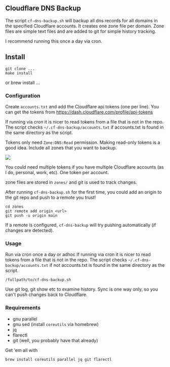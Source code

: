## Cloudflare DNS Backup

The script `cf-dns-backup.sh` will backup all dns records for all domains in the specified Cloudflare accounts. It creates one zone file per domain. Zone files are simple text files and are added to git for simple history tracking.

I recommend running this once a day via cron.

## Install

```
git clone ...
make install
```

or brew install ...

### Configuration

Create `accounts.txt` and add the Cloudflare api tokens (one per line). You can get the tokens from https://dash.cloudflare.com/profile/api-tokens

If running via cron it is nicer to read tokens from a file that is not in the repo. 
The script checks `~/.cf-dns-backup/accounts.txt` if accounts.txt is found in the same directory as the script.

Tokens only need `Zone:DNS:Read` permission. Making read-only tokens is a good idea. Include all zones that you want to backup. 

![](help/cf-create-token.png)

You could need multiple tokens if you have multiple Cloudflare accounts (as I do, personal, work, etc). One token per account.

zone files are stored in `zones/` and git is used to track changes. 

After running `cf-dns-backup.sh` for the first time, you could add an origin to the git repo and push to a remote you trust!

```shell
cd zones
git remote add origin <url>
git push -u origin main
```

If a remote is configured, `cf-dns-backup` will try pushing automatically (if changes are detected).

### Usage

Run via cron once a day or adhoc
If running via cron it is nicer to read tokens from a file that is not in the repo. 
The script checks `~/.cf-dns-backup/accounts.txt` if not accounts.txt is found in the same directory as the script.

```
/fullpath/to/cf-dns-backup.sh
```

Use git log, git show etc to examine history. Sync is one way only, so you can't push changes back to Cloudflare.

### Requirements

* gnu parallel
* gnu sed (install `coreutils` via homebrew)
* jq
* flarectl
* git (well, you probably have that already)

Get 'em all with 
```
brew install coreutils parallel jq git flarectl
```
